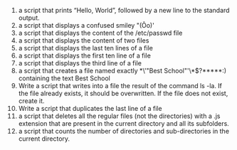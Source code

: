 1. a script that prints “Hello, World”, followed by a new line to the standard output.
2. a script that displays a confused smiley "(Ôo)'
3. a script that displays the content of the /etc/passwd file
4. a script that displays the content of two files
5. a script that displays the last ten lines of a file
6. a script that displays the first ten line of a file 
7. a script that displays the third line of a file 
8. a script that creates a file named exactly \*\\'"Best School"\'\\*$\?\*\*\*\*\*:) containing the text Best School
9. Write a script that writes into a file the result of the command ls -la. If the file already exists, it should be overwritten. If the file does not exist, create it.
10. Write a script that duplicates the last line of a file 
11. a script that deletes all the regular files (not the directories) with a .js extension that are present in the current directory and all its subfolders.
13. a script that counts the number of directories and sub-directories in the current directory.
